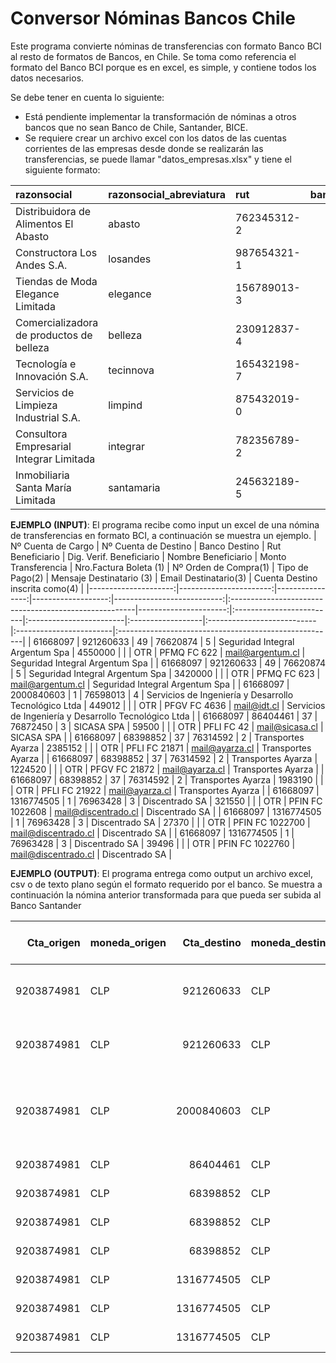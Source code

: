 # Conversor Nóminas Bancos Chile

Este programa convierte nóminas de transferencias con formato Banco BCI al resto de formatos de Bancos, en Chile. Se toma como referencia el formato del Banco BCI porque es en excel, es simple, y contiene todos los datos necesarios.

Se debe tener en cuenta lo siguiente:
* Está pendiente implementar la transformación de nóminas a otros bancos que no sean Banco de Chile, Santander, BICE.
* Se requiere crear un archivo excel con los datos de las cuentas corrientes de las empresas desde donde se realizarán las transferencias, se puede llamar "datos_empresas.xlsx" y tiene el siguiente formato:

| razonsocial                              | razonsocial_abreviatura   | rut         |   banco_codigo |   cuenta_num | convenios_pagos_masivos_bancochile                |
|:-----------------------------------------|:--------------------------|:------------|---------------:|-------------:|:--------------------------------------------------|
| Distribuidora de Alimentos El Abasto     | abasto                    | 762345312-2 |             37 |   9203874981 | no_aplica                                         |
| Constructora Los Andes S.A.              | losandes                  | 987654321-1 |              1 |    150983062 | 811 - Pago remuneraciones, 812 - Pago proveedores |
| Tiendas de Moda Elegance Limitada        | elegance                  | 156789013-3 |              1 |    820018739 | 812 - Pago proveedores                            |
| Comercializadora de productos de belleza | belleza                   | 230912837-4 |              1 |    240684902 | 812 - Pago proveedores                            |
| Tecnología e Innovación S.A.             | tecinnova                 | 165432198-7 |              1 |    410576930 | no_aplica                                         |
| Servicios de Limpieza Industrial S.A.    | limpind                   | 875432019-0 |             28 |    783095017 | no_aplica                                         |
| Consultora Empresarial Integrar Limitada | integrar                  | 782356789-2 |             28 |    370280064 | no_aplica                                         |
| Inmobiliaria Santa María Limitada        | santamaria                | 245632189-5 |              1 |    690128047 | 813 – Pago remuneraciones                         |


**EJEMPLO (INPUT)**:
El programa recibe como input un excel de una nómina de transferencias en formato BCI, a continuación se muestra un ejemplo.
|   Nº Cuenta de Cargo |   Nº Cuenta de Destino |   Banco Destino |   Rut Beneficiario |   Dig. Verif. Beneficiario | Nombre Beneficiario                                   |   Monto Transferencia | Nro.Factura Boleta (1)   | Nº Orden de Compra(1)   | Tipo de Pago(2)   | Mensaje Destinatario (3)   | Email Destinatario(3)   | Cuenta Destino inscrita como(4)                       |
|---------------------:|-----------------------:|----------------:|-------------------:|---------------------------:|:------------------------------------------------------|----------------------:|:-------------------------|:------------------------|:------------------|:---------------------------|:------------------------|:------------------------------------------------------|
|             61668097 |              921260633 |              49 |           76620874 |                          5 | Seguridad Integral Argentum Spa                       |               4550000 |                          |                         | OTR               | PFMQ FC 622                | mail@argentum.cl        | Seguridad Integral Argentum Spa                       |
|             61668097 |              921260633 |              49 |           76620874 |                          5 | Seguridad Integral Argentum Spa                       |               3420000 |                          |                         | OTR               | PFMQ FC 623                | mail@argentum.cl        | Seguridad Integral Argentum Spa                       |
|             61668097 |             2000840603 |               1 |           76598013 |                          4 | Servicios de Ingeniería y Desarrollo Tecnológico Ltda |                449012 |                          |                         | OTR               | PFGV FC 4636               | mail@idt.cl             | Servicios de Ingeniería y Desarrollo Tecnológico Ltda |
|             61668097 |               86404461 |              37 |           76872450 |                          3 | SICASA SPA                                            |                 59500 |                          |                         | OTR               | PFLI FC 42                 | mail@sicasa.cl          | SICASA SPA                                            |
|             61668097 |               68398852 |              37 |           76314592 |                          2 | Transportes Ayarza                                    |               2385152 |                          |                         | OTR               | PFLI FC 21871              | mail@ayarza.cl          | Transportes Ayarza                                    |
|             61668097 |               68398852 |              37 |           76314592 |                          2 | Transportes Ayarza                                    |               1224520 |                          |                         | OTR               | PFGV FC 21872              | mail@ayarza.cl          | Transportes Ayarza                                    |
|             61668097 |               68398852 |              37 |           76314592 |                          2 | Transportes Ayarza                                    |               1983190 |                          |                         | OTR               | PFLI FC 21922              | mail@ayarza.cl          | Transportes Ayarza                                    |
|             61668097 |             1316774505 |               1 |           76963428 |                          3 | Discentrado SA                                        |                321550 |                          |                         | OTR               | PFIN FC 1022608            | mail@discentrado.cl     | Discentrado SA                                        |
|             61668097 |             1316774505 |               1 |           76963428 |                          3 | Discentrado SA                                        |                 27370 |                          |                         | OTR               | PFIN FC 1022700            | mail@discentrado.cl     | Discentrado SA                                        |
|             61668097 |             1316774505 |               1 |           76963428 |                          3 | Discentrado SA                                        |                 39496 |                          |                         | OTR               | PFIN FC 1022760            | mail@discentrado.cl     | Discentrado SA                                        |


**EJEMPLO (OUTPUT)**:
El programa entrega como output un archivo excel, csv o de texto plano según el formato requerido por el banco. Se muestra a continuación la nómina anterior transformada para que pueda ser subida al Banco Santander

|   Cta_origen | moneda_origen   |   Cta_destino | moneda_destino   |   Cod_banco |   RUT benef. | nombre benef.                                         |   Mto Total | Glosa TEF       | Correo              | Glosa correo    | Glosa Cartola Cliente   | Glosa Cartola Beneficiario   | Glosa Cliente   |
|-------------:|:----------------|--------------:|:-----------------|------------:|-------------:|:------------------------------------------------------|------------:|:----------------|:--------------------|:----------------|:------------------------|:-----------------------------|:----------------|
|   9203874981 | CLP             |     921260633 | CLP              |          49 |    766208745 | Seguridad Integral Argentum Spa                       |     4550000 | PFMQ FC 622     | mail@argentum.cl    | PFMQ FC 622     |                         | PFMQ FC 622                  | PFMQ FC 622     |
|   9203874981 | CLP             |     921260633 | CLP              |          49 |    766208745 | Seguridad Integral Argentum Spa                       |     3420000 | PFMQ FC 623     | mail@argentum.cl    | PFMQ FC 623     |                         | PFMQ FC 623                  | PFMQ FC 623     |
|   9203874981 | CLP             |    2000840603 | CLP              |           1 |    765980134 | Servicios de Ingeniería y Desarrollo Tecnológico Ltda |      449012 | PFGV FC 4636    | mail@idt.cl         | PFGV FC 4636    |                         | PFGV FC 4636                 | PFGV FC 4636    |
|   9203874981 | CLP             |      86404461 | CLP              |          37 |    768724503 | SICASA SPA                                            |       59500 | PFLI FC 42      | mail@sicasa.cl      | PFLI FC 42      |                         | PFLI FC 42                   | PFLI FC 42      |
|   9203874981 | CLP             |      68398852 | CLP              |          37 |    763145922 | Transportes Ayarza                                    |     2385152 | PFLI FC 21871   | mail@ayarza.cl      | PFLI FC 21871   |                         | PFLI FC 21871                | PFLI FC 21871   |
|   9203874981 | CLP             |      68398852 | CLP              |          37 |    763145922 | Transportes Ayarza                                    |     1224520 | PFGV FC 21872   | mail@ayarza.cl      | PFGV FC 21872   |                         | PFGV FC 21872                | PFGV FC 21872   |
|   9203874981 | CLP             |      68398852 | CLP              |          37 |    763145922 | Transportes Ayarza                                    |     1983190 | PFLI FC 21922   | mail@ayarza.cl      | PFLI FC 21922   |                         | PFLI FC 21922                | PFLI FC 21922   |
|   9203874981 | CLP             |    1316774505 | CLP              |           1 |    769634283 | Discentrado SA                                        |      321550 | PFIN FC 1022608 | mail@discentrado.cl | PFIN FC 1022608 |                         | PFIN FC 1022608              | PFIN FC 1022608 |
|   9203874981 | CLP             |    1316774505 | CLP              |           1 |    769634283 | Discentrado SA                                        |       27370 | PFIN FC 1022700 | mail@discentrado.cl | PFIN FC 1022700 |                         | PFIN FC 1022700              | PFIN FC 1022700 |
|   9203874981 | CLP             |    1316774505 | CLP              |           1 |    769634283 | Discentrado SA                                        |       39496 | PFIN FC 1022760 | mail@discentrado.cl | PFIN FC 1022760 |                         | PFIN FC 1022760              | PFIN FC 1022760 |